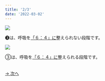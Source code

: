 ```yaml
---
title: '2/3'
date: '2022-03-02'
---
```

![](/images/03_1.jpg)

➌は、呼吸を[「６：４」に]()整えられない段階です。   

![](/images/03_2.jpg)

③は、呼吸を[「６：４」に]()整えられる段階です。

　  
[ → 次へ ](/posts/3-3)
